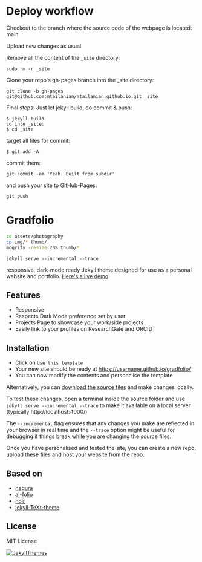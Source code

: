 # Deploy workflow

Checkout to the branch where the source code of the webpage is located: main

Upload new changes as usual

Remove all the content of the `_site` directory:

```
sudo rm -r _site
```

Clone your repo's gh-pages branch into the _site directory:
```
git clone -b gh-pages git@github.com:mtailanian/mtailanian.github.io.git _site
```

Final steps: Just let jekyll build, do commit & push:
```
$ jekyll build 
cd into _site:
$ cd _site
```

target all files for commit:
```
$ git add -A
```

commit them:

```
git commit -am 'Yeah. Built from subdir'
```

and push your site to GitHub-Pages:

```
git push
```


# Gradfolio


```bash
cd assets/photography
cp img/* thumb/
mogrify -resize 20% thumb/*
``` 

`jekyll serve --incremental --trace`



responsive, dark-mode ready Jekyll theme designed for use as a personal website and portfolio. [Here's a live demo](https://jitinnair1.github.io/gradfolio/)

## Features
- Responsive
- Respects Dark Mode preference set by user
- Projects Page to showcase your work/side projects
- Easily link to your profiles on ResearchGate and ORCID

## Installation
* Click on `Use this template`
* Your new site should be ready at https://username.github.io/gradfolio/
* You can now modify the contents and personalise the template

Alternatively, you can [download the source files](https://github.com/jitinnair1/gradfolio/archive/master.zip) and make changes locally. 

To test these changes, open a terminal inside the source folder and use `jekyll serve --incremental --trace` to make it available on a local server (typically http://localhost:4000/)

The `--incremental` flag ensures that any changes you make are reflected in your browser in real time and the `--trace` option might be useful for debugging if things break while you are changing the source files.

Once you have personalised and tested the site, you can create a new repo, upload these files and host your website from the repo.

## Based on
- [hagura](https://github.com/sharu725/hagura)
- [al-folio](https://github.com/alshedivat/al-folio)
- [noir](https://github.com/essentialenemy/noir)
- [jekyll-TeXt-theme](https://github.com/kitian616/jekyll-TeXt-theme)

## License
MIT License

[![JekyllThemes](https://img.shields.io/badge/featured%20on-JekyllThemes-red.svg)](https://jekyll-themes.com)

